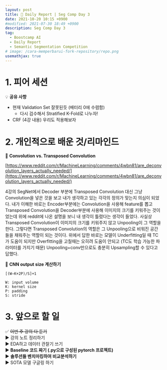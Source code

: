 ```yaml
---
layout: post
title: 📔 Daily Report | Seg Comp Day 3
date: 2021-10-20 10:15 +0900
#modified: 2021-07-30 18:49 +0900
description: Seg Comp Day 3
tag:
  - Boostcamp AI
  - Daily Report
  - Semantic Segmentation Competition
# image: /cara-memperbarui-fork-repository/repo.png
usemathjax: true
---
```


# 1. 피어 세션

💡 **공유 사항**
- 현재 Validation Set 잘못된듯 (배터리 0에 수렴함)
    - 다시 검수해서 Stratified K-Fold로 나누자!
- CRF (4강 내용) 우리도 적용해보자

# 2. 개인적으로 배운 것/리마인드

🌿 **Convolution vs. Transposed Convolution**

[https://www.reddit.com/r/MachineLearning/comments/4wbn81/are_deconvolution_layers_actually_needed/](https://www.reddit.com/r/MachineLearning/comments/4wbn81/are_deconvolution_layers_actually_needed/)

4강의 SegNet에서 Decoder 부분에 Transposed Convolution 대신 그냥 Convolution을 넣은 것을 보고 내가 생각하고 있는 각각의 정의가 맞는지 의심이 되었다. 내가 이해한 바로는 Encoder부분에는 Convolution을 사용해 feature를 뽑고 Transposed Convolution을 Decoder부분에 사용해 이미지의 크기를 키워주는 것이었는데 위에 reddit에 나온 설명을 보니 내 생각이 틀렸다는 생각이 들었다. 사실상 Transposed Convolution이 이미지의 크기를 키워주지 않고 Unpooling이 그 역할을 한다. 그렇다면 Transposed Convolution의 역할은 그 Unpooling으로 비워진 공간들을 채워주는 역할이 되는 것이다. 위에서 답한 바로는 모델이 Underfitting일 때 TC가 도움이 되지만 Overfitting을 고칠때는 오히려 도움이 안되고 (TC도 학습 가능한 파라미터를 가지기 때문) Unpooling+conv만으로도 충분히 Upsampling할 수 있다고 답했다.

🌿 **CNN output size 계산하기**

```
[(W−K+2P)/S]+1

W: input volume
K: kernel size
P: padding
S: stride
```

# 3. 앞으로 할 일

✅ ~~이번 주 강의 다 듣기~~\
▶️ 강의 노트 정리하기\
▶️ EDA하고 데이터 관찰기 쓰기\
▶️ **Baseline 코드 짜기 (.py으로 구성된 pytorch 프로젝트)**\
▶️ **솔루션들 벤치마킹하여 비교분석하기**\
▶️ SOTA 모델 구글링 하기